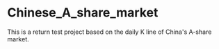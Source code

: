 # Chinese_A_share_market
This is a return test project based on the daily K line of China's A-share market.

